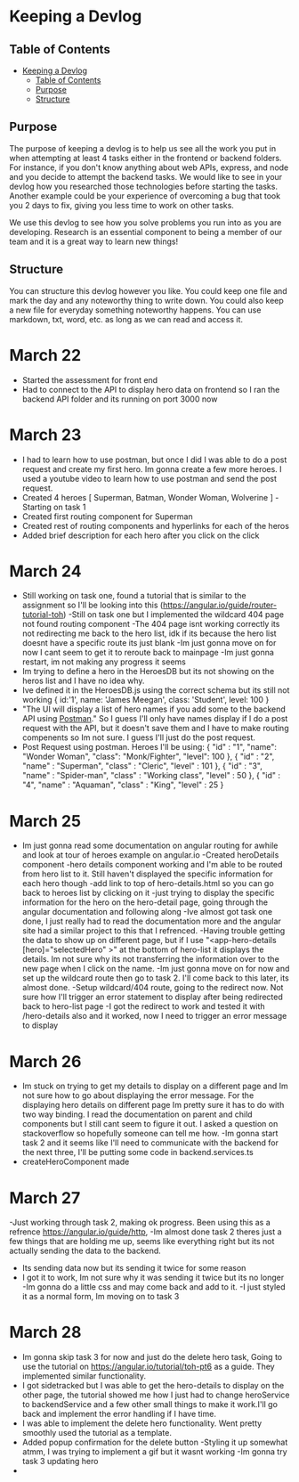 # Keeping a Devlog

## Table of Contents

- [Keeping a Devlog](#keeping-a-devlog)
  - [Table of Contents](#table-of-contents)
  - [Purpose](#purpose)
  - [Structure](#structure)

## Purpose

The purpose of keeping a devlog is to help us see all the work you put in when attempting at least 4 tasks either in the frontend or backend folders.  For instance, if you don't know anything about web APIs, express, and node and you decide to attempt the backend tasks.  We would like to see in your devlog how you researched those technologies before starting the tasks.  Another example could be your experience of overcoming a bug that took you 2 days to fix, giving you less time to work on other tasks.

We use this devlog to see how you solve problems you run into as you are developing. Research is an essential component to being a member of our team and it is a great way to learn new things! 

## Structure

You can structure this devlog however you like.  You could keep one file and mark the day and any noteworthy thing to write down.  You could also keep a new file for everyday something noteworthy happens.  You can use markdown, txt, word, etc. as long as we can read and access it.

# March 22
- Started the assessment for front end
- Had to connect to the API to display hero data on frontend so I ran the backend API folder and its running on port 3000 now

# March 23
- I had to learn how to use postman, but once I did I was able to do a post request and create my first hero. Im gonna create a few more heroes. I used a youtube video to learn how to use postman and send the post request. 
- Created 4 heroes [ Superman, Batman, Wonder Woman, Wolverine ]
-Starting on task 1 
- Created first routing component for Superman
- Created rest of routing components and hyperlinks for each of the heros
- Added brief description for each hero after you click on the click

# March 24
- Still working on task one, found a tutorial that is similar to the assignment so I'll be looking into this (https://angular.io/guide/router-tutorial-toh)
-Still on task one but I implemented the wildcard 404 page not found routing component
-The 404 page isnt working correctly its not redirecting me back to the hero list, idk
if its because the hero list doesnt have a specific route its just blank
-Im just gonna move on for now I cant seem to get it to reroute back to mainpage
-Im just gonna restart, im not making any progress it seems 
- Im trying to define a hero in the HeroesDB but its not showing on the heros list and I have no idea why.
- Ive defined it in the HeroesDB.js using the correct schema but its still not working 
           {
            id:'1',
            name: 'James Meegan',
            class: 'Student',
            level: 100
           }
- "The UI will display a list of hero names if you add some to the backend API using [Postman](https://www.postman.com/)." So I guess I'll only have names display if I do a post request with the API, but it doesn't save them and I have to make routing compenents so Im not sure. I guess I'll just do the post request. 
- Post Request using postman. Heroes I'll be using: 
{
  "id" : "1",
  "name": "Wonder Woman",
  "class": "Monk/Fighter",
  "level": 100
},
{
    "id" : "2",
    "name" : "Superman",
    "class" : "Cleric",
    "level" : 101
},
{
    "id" : "3",
    "name" : "Spider-man",
    "class" : "Working class",
    "level" : 50
},
{
    "id" : "4",
    "name" : "Aquaman",
    "class" : "King",
    "level" : 25
}
# March 25 
- Im just gonna read some documentation on angular routing for awhile and look at tour of heroes example on angular.io
-Created heroDetails component
-hero details component working and I'm able to be routed from hero list to it. Still haven't displayed the specific information for each hero though
-add link to top of hero-details.html so you can go back to heroes list by clicking on it
-just trying to display the specific information for the hero on the hero-detail page, going through the angular documentation and following along
-Ive almost got task one done, I just really had to read the documentation more and the angular site had a similar project to this that I refrenced. 
-Having trouble getting the data to show up on different page, but if I use "<app-hero-details [hero]="selectedHero" ></app-hero-details>" at the bottom of hero-list it displays the details. Im not sure why its not transferring the information over to the new page when I click on the name.
-Im just gonna move on for now and set up the wildcard route then go to task 2. I'll come back to this later, its almost done. 
-Setup wildcard/404 route, going to the redirect now. Not sure how I'll trigger an error statement to display after being redirected back to hero-list page
-I got the redirect to work and tested it with /hero-details also and it worked, now I need to trigger an error message to display

# March 26
- Im stuck on trying to get my details to display on a different page and Im not sure how to go about displaying the error message. For the displaying hero details on different page Im pretty sure it has to do with two way binding. I read the documentation on parent and child components but I still cant seem to figure it out. I asked a question on stackoverflow so hopefully someone can tell me how. 
-Im gonna start task 2 and it seems like I'll need to communicate with the backend for the next three, I'll be putting some code in backend.services.ts
- createHeroComponent made
# March 27
-Just working through task 2, making ok progress. Been using this as a refrence https://angular.io/guide/http, 
-Im almost done task 2 theres just a few things that are holding me up, seems like everything right but its not actually sending the data to the backend.
- Its sending data now but its sending it twice for some reason
- I got it to work, Im not sure why it was sending it twice but its no longer
-Im gonna do a little css and may come back and add to it.
-I just styled it as a normal form, Im moving on to task 3

# March 28
- Im gonna skip task 3 for now and just do the delete hero task, Going to use the tutorial on https://angular.io/tutorial/toh-pt6 as a guide. They implemented similar functionality.
- I got sidetracked but I was able to get the hero-details to display on the other page, the tutorial showed me how I just had to change heroService to backendService and a few other small things to make it work.I'll go back and implement the error handling if I have time. 
- I was able to implement the delete hero functionality. Went pretty smoothly used the tutorial as a template.
- Added popup confirmation for the delete button
-Styling it up somewhat atmm, I was trying to implement a gif but it wasnt working
-Im gonna try task 3 updating hero
-


